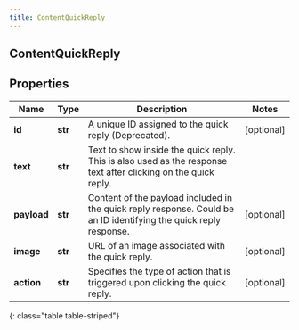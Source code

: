 ```yaml
---
title: ContentQuickReply
---
```

## ContentQuickReply

## Properties

|Name | Type | Description | Notes|
|------------ | ------------- | ------------- | -------------|
| **id** | **str** | A unique ID assigned to the quick reply (Deprecated). | [optional] |
| **text** | **str** | Text to show inside the quick reply. This is also used as the response text after clicking on the quick reply. | |
| **payload** | **str** | Content of the payload included in the quick reply response. Could be an ID identifying the quick reply response. | [optional] |
| **image** | **str** | URL of an image associated with the quick reply. | [optional] |
| **action** | **str** | Specifies the type of action that is triggered upon clicking the quick reply. | [optional] |
{: class="table table-striped"}


